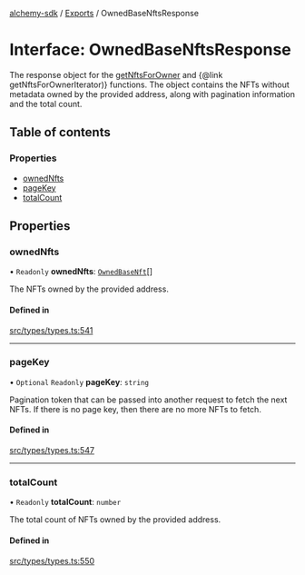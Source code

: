 [alchemy-sdk](../README.md) / [Exports](../modules.md) / OwnedBaseNftsResponse

# Interface: OwnedBaseNftsResponse

The response object for the [getNftsForOwner](../classes/NftNamespace.md#getnftsforowner) and
{@link getNftsForOwnerIterator)} functions. The object contains the NFTs
without metadata owned by the provided address, along with pagination
information and the total count.

## Table of contents

### Properties

- [ownedNfts](OwnedBaseNftsResponse.md#ownednfts)
- [pageKey](OwnedBaseNftsResponse.md#pagekey)
- [totalCount](OwnedBaseNftsResponse.md#totalcount)

## Properties

### ownedNfts

• `Readonly` **ownedNfts**: [`OwnedBaseNft`](OwnedBaseNft.md)[]

The NFTs owned by the provided address.

#### Defined in

[src/types/types.ts:541](https://github.com/alchemyplatform/alchemy-sdk-js/blob/145ea50/src/types/types.ts#L541)

___

### pageKey

• `Optional` `Readonly` **pageKey**: `string`

Pagination token that can be passed into another request to fetch the next
NFTs. If there is no page key, then there are no more NFTs to fetch.

#### Defined in

[src/types/types.ts:547](https://github.com/alchemyplatform/alchemy-sdk-js/blob/145ea50/src/types/types.ts#L547)

___

### totalCount

• `Readonly` **totalCount**: `number`

The total count of NFTs owned by the provided address.

#### Defined in

[src/types/types.ts:550](https://github.com/alchemyplatform/alchemy-sdk-js/blob/145ea50/src/types/types.ts#L550)
